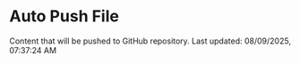 # Auto Push File

Content that will be pushed to GitHub repository.
Last updated: 08/09/2025, 07:37:24 AM